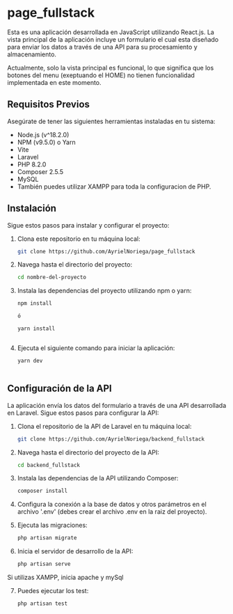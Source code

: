# page_fullstack

Esta es una aplicación desarrollada en JavaScript utilizando React.js. La vista principal de la aplicación incluye un formulario el cual esta diseñado para enviar los datos a través de una  API para su procesamiento y almacenamiento.

Actualmente, solo la vista principal es funcional, lo que significa que los botones del menu (exeptuando el HOME) no tienen funcionalidad implementada en este momento.

## Requisitos Previos

Asegúrate de tener las siguientes herramientas instaladas en tu sistema:

- Node.js (v^18.2.0)
- NPM (v9.5.0) o Yarn
- Vite
- Laravel
- PHP 8.2.0 
- Composer 2.5.5
- MySQL
- También puedes utilizar XAMPP para toda la configuracion de PHP.

## Instalación

Sigue estos pasos para instalar y configurar el proyecto:

1. Clona este repositorio en tu máquina local:

   ```bash
   git clone https://github.com/AyrielNoriega/page_fullstack
   
2. Navega hasta el directorio del proyecto:
    ```bash
    cd nombre-del-proyecto


3. Instala las dependencias del proyecto utilizando npm o yarn:
    ```bash
    npm install
    
    ó
    
    yarn install 
    


4. Ejecuta el siguiente comando para iniciar la aplicación:
    ```bash
    yarn dev
    


## Configuración de la API

La aplicación envía los datos del formulario a través de una API desarrollada en Laravel. Sigue estos pasos para configurar la API:

1. Clona el repositorio de la API de Laravel en tu máquina local:
    ```bash
    git clone https://github.com/AyrielNoriega/backend_fullstack

2. Navega hasta el directorio del proyecto de la API:
    ```bash
    cd backend_fullstack
    
3. Instala las dependencias de la API utilizando Composer:
    ```bash
    composer install
    
4. Configura la conexión a la base de datos y otros parámetros en el archivo '.env' (debes crear el archivo .env en la raiz del proyecto).

5. Ejecuta las migraciones:
    ```bash
    php artisan migrate
    
6. Inicia el servidor de desarrollo de la API:
    ```bash
    php artisan serve
    
Si utilizas XAMPP, inicia apache y mySql

7. Puedes ejecutar los test:
    ```bash
    php artisan test




